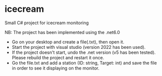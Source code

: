 # icecream
Small C# project for icecream monitoring

NB: The project has been implemented using the .net6.0

- Go on your desktop and create a file(.txt), then open it.
- Start the project with visual studio (version 2022 has been used).
- If the project doesn't start, undo the .net version (v5 has been tested). Please rebuild the project and restart it once.
- Go the file.txt and add a station (ID: string, Target: int) and save the file in order to see it displaying on the monitor.
